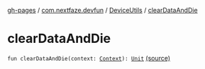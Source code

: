 [gh-pages](../../index.md) / [com.nextfaze.devfun](../index.md) / [DeviceUtils](index.md) / [clearDataAndDie](.)

# clearDataAndDie

`fun clearDataAndDie(context: `[`Context`](https://developer.android.com/reference/android/content/Context.html)`): `[`Unit`](https://kotlinlang.org/api/latest/jvm/stdlib/kotlin/-unit/index.html) [(source)](https://github.com/NextFaze/dev-fun/tree/master/devfun/src/main/java/com/nextfaze/devfun/DeviceUtils.kt#L22)